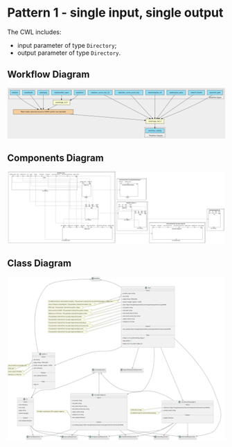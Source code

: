 # Pattern 1 - single input, single output

The CWL includes:

- input parameter of type `Directory`;
- output parameter of type `Directory`.

## Workflow Diagram

![file](./diagrams/pattern-1/workflow.svg)

## Components Diagram

![file](./diagrams/pattern-1/components.svg)

## Class Diagram

![file](./diagrams/pattern-1/class.svg)
